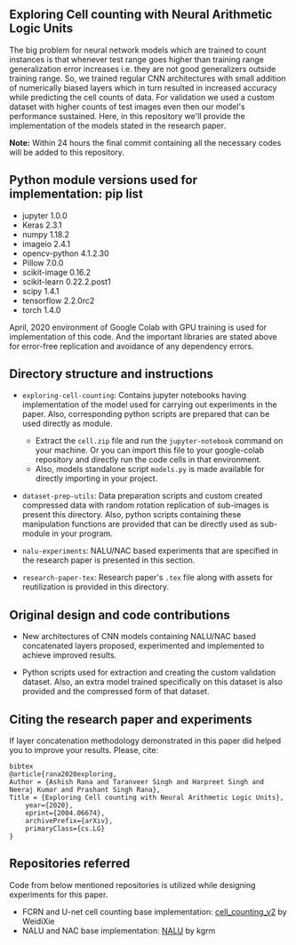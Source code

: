 ## Exploring Cell counting with Neural Arithmetic Logic Units

The big problem for neural network models which are trained to count instances is that whenever test range goes higher than training range generalization error increases i.e. they are not good generalizers outside training range. So, we trained regular CNN architectures with small addition of numerically biased layers which in turn resulted in increased accuracy while predicting the cell counts of data. For validation we used a custom dataset with higher counts of test images even then our model's performance sustained. Here, in this repository we'll provide the implementation of the models stated in the research paper.

__Note:__ Within 24 hours the final commit containing all the necessary codes will be added to this repository.

## Python module versions used for implementation: pip list

* jupyter 1.0.0
* Keras 2.3.1
* numpy 1.18.2
* imageio 2.4.1
* opencv-python 4.1.2.30
* Pillow 7.0.0
* scikit-image 0.16.2         
* scikit-learn 0.22.2.post1   
* scipy 1.4.1
* tensorflow 2.2.0rc2
* torch 1.4.0

April, 2020 environment of Google Colab with GPU training is used for implementation of this code. And the important libraries are
stated above for error-free replication and avoidance of any dependency errors.

## Directory structure and instructions

* `exploring-cell-counting`: Contains jupyter notebooks having implementation of the model used for carrying out experiments in the
paper. Also, corresponding python scripts are prepared that can be used directly as module.
  * Extract the `cell.zip` file and run the `jupyter-notebook` command on your machine. Or you can import this file to your google-colab repository and directly run the code cells in that environment.
  * Also, models standalone script `models.py` is made available for directly importing in your project.

* `dataset-prep-utils`: Data preparation scripts and custom created compressed data with random rotation replication of sub-images is present this directory. Also, python scripts containing these manipulation functions are provided that can be directly used as sub-module in your program.

* `nalu-experiments`: NALU/NAC based experiments that are specified in the research paper is presented in this section.

* `research-paper-tex`: Research paper's `.tex` file along with assets for reutilization is provided in this directory.

## Original design and code contributions

* New architectures of CNN models containing NALU/NAC based concatenated layers proposed, experimented and implemented to achieve
improved results.
  
* Python scripts used for extraction and creating the custom validation dataset. Also, an extra model trained specifically on this dataset is also provided and the compressed form of that dataset.

## Citing the research paper and experiments

If layer concatenation methodology demonstrated in this paper did helped you to improve your results. Please, cite: 

```
bibtex
@article{rana2020exploring,
Author = {Ashish Rana and Taranveer Singh and Harpreet Singh and Neeraj Kumar and Prashant Singh Rana},
Title = {Exploring Cell counting with Neural Arithmetic Logic Units},
    year={2020},
    eprint={2004.06674},
    archivePrefix={arXiv},
    primaryClass={cs.LG}
}
```

## Repositories referred

Code from below mentioned repositories is utilized while designing experiments for this paper.

* FCRN and U-net cell counting base implementation: [cell_counting_v2](https://github.com/WeidiXie/cell_counting_v2) by  WeidiXie
* NALU and NAC base implementation: [NALU](https://github.com/kgrm/NALU) by kgrm
